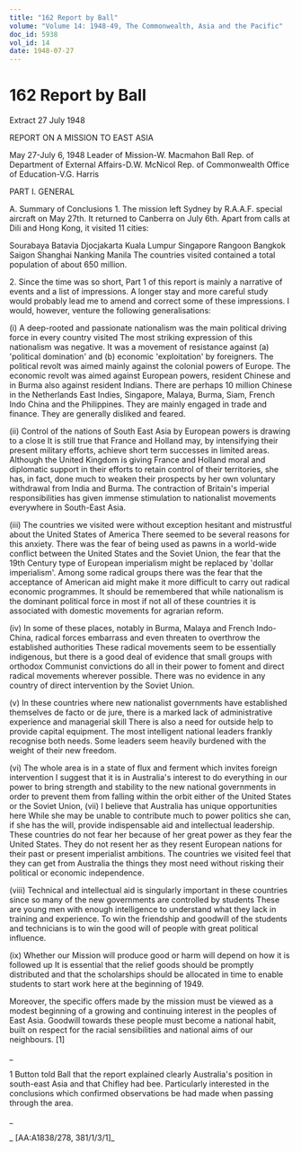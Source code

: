```yaml
---
title: "162 Report by Ball"
volume: "Volume 14: 1948-49, The Commonwealth, Asia and the Pacific"
doc_id: 5938
vol_id: 14
date: 1948-07-27
---
```


# 162 Report by Ball

Extract 27 July 1948

REPORT ON A MISSION TO EAST ASIA

May 27-July 6, 1948 Leader of Mission-W. Macmahon Ball Rep. of Department of External Affairs-D.W. McNicol Rep. of Commonwealth Office of Education-V.G. Harris

PART I. GENERAL

A. Summary of Conclusions 1. The mission left Sydney by R.A.A.F. special aircraft on May 27th. It returned to Canberra on July 6th. Apart from calls at Dili and Hong Kong, it visited 11 cities:

Sourabaya Batavia Djocjakarta Kuala Lumpur Singapore Rangoon Bangkok Saigon Shanghai Nanking Manila The countries visited contained a total population of about 650 million.

2\. Since the time was so short, Part 1 of this report is mainly a narrative of events and a list of impressions. A longer stay and more careful study would probably lead me to amend and correct some of these impressions. I would, however, venture the following generalisations:

(i) A deep-rooted and passionate nationalism was the main political driving force in every country visited The most striking expression of this nationalism was negative. It was a movement of resistance against (a) 'political domination' and (b) economic 'exploitation' by foreigners. The political revolt was aimed mainly against the colonial powers of Europe. The economic revolt was aimed against European powers, resident Chinese and in Burma also against resident Indians. There are perhaps 10 million Chinese in the Netherlands East Indies, Singapore, Malaya, Burma, Siam, French Indo China and the Philippines. They are mainly engaged in trade and finance. They are generally disliked and feared.

(ii) Control of the nations of South East Asia by European powers is drawing to a close It is still true that France and Holland may, by intensifying their present military efforts, achieve short term successes in limited areas. Although the United Kingdom is giving France and Holland moral and diplomatic support in their efforts to retain control of their territories, she has, in fact, done much to weaken their prospects by her own voluntary withdrawal from India and Burma. The contraction of Britain's imperial responsibilities has given immense stimulation to nationalist movements everywhere in South-East Asia.

(iii) The countries we visited were without exception hesitant and mistrustful about the United States of America There seemed to be several reasons for this anxiety. There was the fear of being used as pawns in a world-wide conflict between the United States and the Soviet Union, the fear that the 19th Century type of European imperialism might be replaced by 'dollar imperialism'. Among some radical groups there was the fear that the acceptance of American aid might make it more difficult to carry out radical economic programmes. It should be remembered that while nationalism is the dominant political force in most if not all of these countries it is associated with domestic movements for agrarian reform.

(iv) In some of these places, notably in Burma, Malaya and French Indo-China, radical forces embarrass and even threaten to overthrow the established authorities These radical movements seem to be essentially indigenous, but there is a good deal of evidence that small groups with orthodox Communist convictions do all in their power to foment and direct radical movements wherever possible. There was no evidence in any country of direct intervention by the Soviet Union.

(v) In these countries where new nationalist governments have established themselves de facto or de jure, there is a marked lack of administrative experience and managerial skill There is also a need for outside help to provide capital equipment. The most intelligent national leaders frankly recognise both needs. Some leaders seem heavily burdened with the weight of their new freedom.

(vi) The whole area is in a state of flux and ferment which invites foreign intervention I suggest that it is in Australia's interest to do everything in our power to bring strength and stability to the new national governments in order to prevent them from falling within the orbit either of the United States or the Soviet Union, (vii) I believe that Australia has unique opportunities here While she may be unable to contribute much to power politics she can, if she has the will, provide indispensable aid and intellectual leadership. These countries do not fear her because of her great power as they fear the United States. They do not resent her as they resent European nations for their past or present imperialist ambitions. The countries we visited feel that they can get from Australia the things they most need without risking their political or economic independence.

(viii) Technical and intellectual aid is singularly important in these countries since so many of the new governments are controlled by students These are young men with enough intelligence to understand what they lack in training and experience. To win the friendship and goodwill of the students and technicians is to win the good will of people with great political influence.

(ix) Whether our Mission will produce good or harm will depend on how it is followed up It is essential that the relief goods should be promptly distributed and that the scholarships should be allocated in time to enable students to start work here at the beginning of 1949.

Moreover, the specific offers made by the mission must be viewed as a modest beginning of a growing and continuing interest in the peoples of East Asia. Goodwill towards these people must become a national habit, built on respect for the racial sensibilities and national aims of our neighbours. [1]

_

1 Button told Ball that the report explained clearly Australia's position in south-east Asia and that Chifley had bee. Particularly interested in the conclusions which confirmed observations be had made when passing through the area.

_

_ [AA:A1838/278, 381/1/3/1]_
